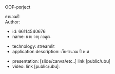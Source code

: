 OOP-porject

คำนวณปี                
Author: 
  * id: 66114540676
  * name: นาย วายุ กอคูณ
- technology: streamlit
- application description: เว็บคำนวณ ปี พ.ศ

* presentation: [slide/canva/etc..] link [public/ubu]
* video: link [public/ubu]:
